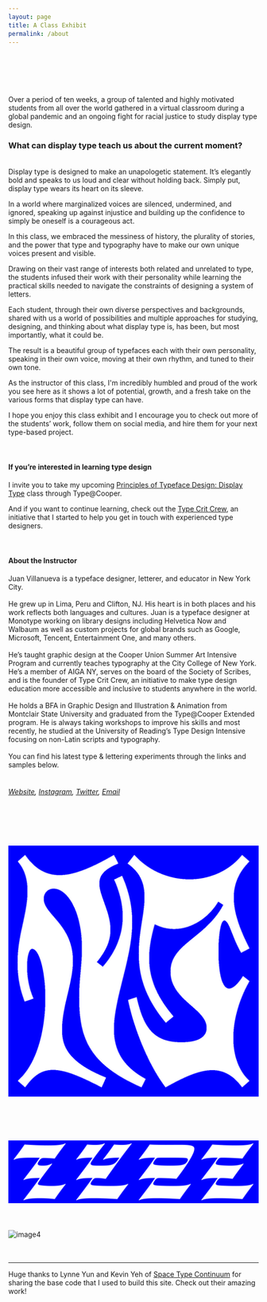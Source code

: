 ```yaml
---
layout: page
title: A Class Exhibit
permalink: /about
---
```

<br><br>
<br><br><br>
Over a period of ten weeks, a group of talented and highly motivated students from all over the world gathered in a virtual classroom during a global pandemic and an ongoing fight for racial justice to study display type design.

### What can display type teach us about the current moment? ###
<br>
Display type is designed to make an unapologetic statement. It’s elegantly bold and speaks to us loud and clear without holding back. Simply put, display type wears its heart on its sleeve.
 
In a world where marginalized voices are silenced, undermined, and ignored, speaking up against injustice and building up the confidence to simply be oneself is a courageous act.
 
In this class, we embraced the messiness of history, the plurality of stories, and the power that type and typography have to make our own unique voices present and visible. 
 
Drawing on their vast range of interests both related and unrelated to type, the students infused their work with their personality while learning the practical skills needed to navigate the constraints of designing a system of letters.
 
Each student, through their own diverse perspectives and backgrounds, shared with us a world of possibilities and multiple approaches for studying, designing, and thinking about what display type is, has been, but most importantly, what it could be.
 
The result is a beautiful group of typefaces each with their own personality, speaking in their own voice, moving at their own rhythm, and tuned to their own tone.
 
As the instructor of this class, I'm incredibly humbled and proud of the work you see here as it shows a lot of potential, growth, and a fresh take on the various forms that display type can have.
 
I hope you enjoy this class exhibit and I encourage you to check out more of the students’ work, follow them on social media, and hire them for your next type-based project.
<br><br><br>
#### If you’re interested in learning type design ####
I invite you to take my upcoming [Principles of Typeface Design: Display Type](http://coopertype.org/event/principles_of_typeface_design_display_type_fall2020) class through Type@Cooper.

And if you want to continue learning, check out the [Type Crit Crew](https://medium.com/typecritcrew), an initiative that I started to help you get in touch with experienced type designers.
<br><br><br>
#### About the Instructor ####
Juan Villanueva is a typeface designer, letterer, and educator in New York City.
<br><br>
He grew up in Lima, Peru and Clifton, NJ. His heart is in both places and his work reflects both languages and cultures. Juan is a typeface designer at Monotype working on library designs including Helvetica Now and Walbaum as well as custom projects for global brands such as Google, Microsoft, Tencent, Entertainment One, and many others.
<br><br>
He’s taught graphic design at the Cooper Union Summer Art Intensive Program and currently teaches typography at the City College of New York. He’s a member of AIGA NY, serves on the board of the Society of Scribes, and is the founder of Type Crit Crew, an initiative to make type design education more accessible and inclusive to students anywhere in the world.
<br><br>
He holds a BFA in Graphic Design and Illustration & Animation from Montclair State University and graduated from the Type@Cooper Extended program. He is always taking workshops to improve his skills and most recently, he studied at the University of Reading’s Type Design Intensive focusing on non-Latin scripts and typography.
<br><br>
You can find his latest type & lettering experiments through the links and samples below.
<br><br>
###### [Website](http://www.juankafka.com/), [Instagram](https://www.instagram.com/juan_kafka/), [Twitter](https://twitter.com/juan_kafka/), <a href = "mailto: jv.kafka@gmail.com">Email</a> ######
<br><br><br><br>
![image2](/assets/img/Juan_Villanueva/02.jpg) <!--- NJ ---> 
<br><br>
<br><br><br><br>
![image3](/assets/img/Juan_Villanueva/03.jpg) <!--- Type ---> 
<br><br><br><br>
![image4](/assets/img/Juan_Villanueva/04.gif) <!--- a-z --->
<br><br><br>

---

Huge thanks to Lynne Yun and Kevin Yeh of [Space Type Continuum](http://spacetypecontinuum.com/) for sharing the base code that I used to build this site. Check out their amazing work!

